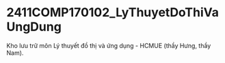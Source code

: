 # 2411COMP170102_LyThuyetDoThiVaUngDung
Kho lưu trữ môn Lý thuyết đồ thị và ứng dụng - HCMUE (thầy Hưng, thầy Nam). 
